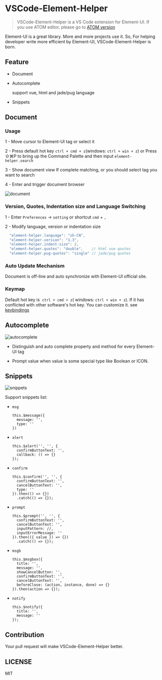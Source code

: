 # VSCode-Element-Helper

> VSCode-Element-Helper is a VS Code extension for Element-UI. If you use ATOM editor, please go to [ATOM version](https://github.com/ElemeFE/element-helper)

Element-UI is a great library. More and more projects use it. So, For helping developer write more efficient by Element-UI, VSCode-Element-Helper is born.

## Feature

* Document

* Autocomplete

	support vue, html and jade/pug language

* Snippets


## Document

### Usage

1 - Move cursor to Element-UI tag or select it

2 - Press default hot key `ctrl + cmd + z`(windows: `ctrl + win + z`) or 
    Press ⇧⌘P to bring up the Command Palette and then input `element-helper.search`

3 - Show document view If complete matching,
    or you should select tag you want to search

4 - Enter and trigger document browser

![document](https://user-images.githubusercontent.com/1659577/27990775-4b7db888-6494-11e7-9b27-3ec7fa5f99b7.gif)

### Version, Quotes, Indentation size and Language Switching

1 - Enter `Preferences` -> `setting` or shortcut `cmd` + `,`

2 - Modify language, version or indentation size
```javascript
  "element-helper.language": "zh-CN",
  "element-helper.version": "1.3",
  "element-helper.indent-size": 2,
  "element-helper.quotes": "double",    // html vue qoutes
  "element-helper.pug-quotes": "single" // jade/pug quotes
```

### Auto Update Mechanism

Document is off-line and auto synchronize with Element-UI official site.

### Keymap

Default hot key is  `ctrl + cmd + z`( windows: `ctrl + win + z`). If it has conflicted with other software's hot key. You can customize it. see [keybindings](https://code.visualstudio.com/docs/getstarted/keybindings#_keyboard-shortcuts-editor)


## Autocomplete

![autocomplete](https://user-images.githubusercontent.com/1659577/27990774-4b7b3662-6494-11e7-83a4-9e6ed3ef698a.gif)

* Distinguish and auto complete property and method for every Element-UI tag

* Prompt value when value is some special type like Boolean or ICON.


## Snippets

![snippets](https://user-images.githubusercontent.com/1659577/27990776-4b9386f4-6494-11e7-9c08-596a13afd706.gif)

Support snippets list:

* `msg`

  ```
  this.$message({
    message: '',
    type: ''
  })
  ```

* `alert`

  ```
  this.$alert('', '', {
    confirmButtonText: '',
    callback: () => {}
  });
  ```

* `confirm`

  ```
  this.$confirm('', '', {
    confirmButtonText: '',
    cancelButtonText: '',
    type: ''
  }).then(() => {})
    .catch(() => {});
  ```

* `prompt`

  ```
  this.$prompt('', '', {
    confirmButtonText: '',
    cancelButtonText: '',
    inputPattern: //,
    inputErrorMessage: ''
  }).then(({ value }) => {})
    .catch(() => {});
  ```

* `msgb`

  ```
  this.$msgbox({
    title: '',
    message: '',
    showCancelButton: '',
    confirmButtonText: '',
    cancelButtonText: '',
    beforeClose: (action, instance, done) => {}
  }).then(action => {});
  ```

* `notify`

  ```
  this.$notify({
    title: '',
    message: ''
  });
  ```

## Contribution

Your pull request will make VSCode-Element-Helper better.

## LICENSE

MIT
